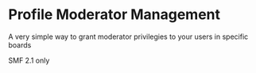 # Profile Moderator Management
A very simple way to grant moderator privilegies to your users in specific boards

SMF 2.1 only
